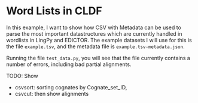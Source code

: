 # Word Lists in CLDF

In this example, I want to show how CSV with Metadata can be used to 
parse the most important datastructures which are currently handled in wordlists in LingPy and EDICTOR.
The example datasets I will use for this is the file `example.tsv`, and the metadata file is `example.tsv-metadata.json`. 
  
Running the file `test_data.py`, you will see that the file currently contains a number of errors, including bad partial alignments.

TODO: Show
- csvsort: sorting cognates by Cognate_set_ID,
- csvcut: then show alignments
